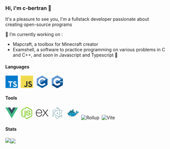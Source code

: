 ### Hi, i'm c-bertran 👋

It's a pleasure to see you, I'm a fullstack developer passionate about creating open-source programs

🔭 I’m currently working on :
- Mapcraft, a toolbox for Minecraft creator
- Examshell, a software to practice programming on various problems in C and C++, and soon in Javascript and Typescript 🌟

#### Languages
<div>
  <img src="https://github.com/devicons/devicon/blob/master/icons/typescript/typescript-original.svg" title="Typescript" alt="Typescript" width="40" height="40"/>&nbsp;
  <img src="https://github.com/devicons/devicon/blob/master/icons/javascript/javascript-original.svg" title="Javascript" alt="Javascript" width="40" height="40"/>&nbsp;
  <img src="https://github.com/devicons/devicon/blob/master/icons/c/c-original.svg" title="C" alt="C" width="40" height="40"/>&nbsp;
  <img src="https://github.com/devicons/devicon/blob/master/icons/cplusplus/cplusplus-original.svg" title="C++" alt="C++" width="40" height="40"/>&nbsp;
  
#### Tools
  <img src="https://github.com/devicons/devicon/blob/master/icons/vuejs/vuejs-original.svg" title="Vuejs" alt="Vuejs" width="40" height="40"/>&nbsp;
  <img src="https://github.com/devicons/devicon/blob/master/icons/nodejs/nodejs-original.svg" title="Node" alt="Node" width="40" height="40"/>&nbsp;
  <img src="https://github.com/devicons/devicon/blob/master/icons/express/express-original.svg" title="Express" alt="Express" width="40" height="40"/>&nbsp;
  <img src="https://github.com/devicons/devicon/blob/master/icons/electron/electron-original.svg" title="Electron" alt="Electron" width="40" height="40"/>&nbsp;
  <img src="https://github.com/devicons/devicon/blob/master/icons/docker/docker-original.svg" title="Docker" alt="Docker" width="40" height="40"/>&nbsp;
  <img src="https://www.rollupjs.org/rollup-logo.svg" title="Rollup" alt="Rollup" width="40" height="40"/>&nbsp;
  <img src="https://vitejs.dev/logo-with-shadow.png" title="Vite" alt="Vite" width="40" height="40"/>&nbsp;
</div>

#### Stats

<a href="#">
  <img align="left" src="https://github-readme-stats.vercel.app/api?username=c-bertran&show_icons=true" />
</a>
<a href="#">
 <img align="center" src="https://github-readme-stats.vercel.app/api/top-langs/?username=c-bertran&layout=compact" />
</a>

<!--
**c-bertran/c-bertran** is a ✨ _special_ ✨ repository because its `README.md` (this file) appears on your GitHub profile.

Here are some ideas to get you started:

- 🔭 I’m currently working on ...
- 🌱 I’m currently learning ...
- 👯 I’m looking to collaborate on ...
- 🤔 I’m looking for help with ...
- 💬 Ask me about ...
- 📫 How to reach me: ...
- 😄 Pronouns: ...
- ⚡ Fun fact: ...
-->
